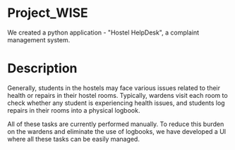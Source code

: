 
# Project_WISE
We created a python application - "Hostel HelpDesk", a complaint management system.

# Description
Generally, students in the hostels may face various issues related to their health or repairs in their hostel rooms. Typically, wardens visit each room to check whether any student is experiencing health issues, and students log repairs in their rooms into a physical logbook.

All of these tasks are currently performed manually. To reduce this burden on the wardens and eliminate the use of logbooks, we have developed a UI where all these tasks can be easily managed.

